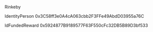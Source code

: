 Rinkeby

IdentityPerson
0x3C58ff3e0A4cA063cbb2F3FFe49AbdD03955a76C

IdFundedReward
0x5924877B9189577F63F550cFc32DB5B89D3bf533